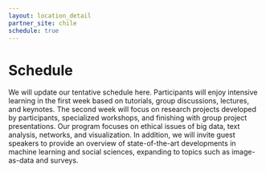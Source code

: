 ```yaml
---
layout: location_detail
partner_site: chile
schedule: true
---
```


# Schedule

We will update our tentative schedule here. Participants will enjoy intensive learning in the first week based on tutorials, group discussions, lectures, and keynotes. The second week will focus on research projects developed by participants, specialized workshops, and finishing with group project presentations. 
Our program focuses on ethical issues of big data, text analysis, networks, and visualization. In addition, we will invite guest speakers to provide an overview of state-of-the-art developments in machine learning and social sciences, expanding to topics such as image-as-data and surveys.
